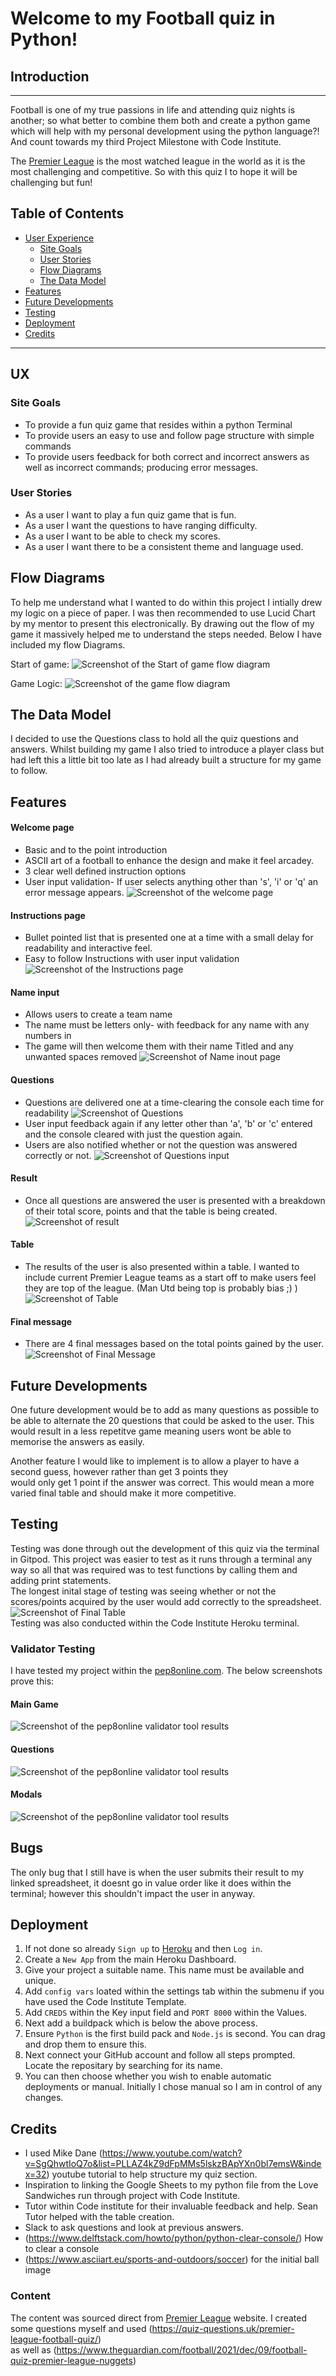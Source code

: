 # Welcome to my Football quiz in Python!

## Introduction
---

Football is one of my true passions in life and attending quiz nights is another; so what better to combine them both and create a python game which will help with my personal development using the python language?! \
And count towards my third Project Milestone with Code Institute.

The [Premier League](https://www.premierleague.com/) is the most watched league in the world as it is the most challenging and competitive. So with this quiz I to hope it will be challenging but fun!


## Table of Contents

* [User Experience](#UX)
    * [Site Goals](#Site-Goals)
    * [User Stories](#User-Stories)
    * [Flow Diagrams](#Flow-Diagram)
    * [The Data Model](#The-Data-Model)
* [Features](#features)
* [Future Developments](#future-developments)
* [Testing](#testing)
* [Deployment](#deployment)
* [Credits](#credits)
----
## UX
### Site Goals
* To provide a fun quiz game that resides within a python Terminal
* To provide users an easy to use and follow page structure with simple commands
* To provide users feedback for both correct and incorrect answers as well as incorrect commands; producing error messages.

### User Stories
* As a user I want to play a fun quiz game that is fun.
* As a user I want the questions to have ranging difficulty.
* As a user I want to be able to check my scores.
* As a user I want there to be a consistent theme and language used.

## Flow Diagrams
To help me understand what I wanted to do within this project I intially drew my logic on a piece of paper. I was then recommended to use Lucid Chart by my mentor to present this electronically. By drawing out the flow of my game it massively helped me to understand the steps needed. Below I have included my flow Diagrams.

Start of game:
![Screenshot of the Start of game flow diagram](/documentation/starting-logic.png "Screenshot of the Start of game flow diagram")

Game Logic:
![Screenshot of the game flow diagram](/documentation/game-logic.png "Screenshot of the game flow diagram")

## The Data Model
I decided to use the Questions class to hold all the quiz questions and answers. Whilst building my game I also tried to introduce a player class but had left this a little bit too late as I had already built a structure for my game to follow. 

## Features

#### Welcome page
* Basic and to the point introduction
* ASCII art of a football to enhance the design and make it feel arcadey.
* 3 clear well defined instruction options
* User input validation- If user selects anything other than 's', 'i' or 'q' an error message appears.
![Screenshot of the welcome page](/documentation/welcome-screen.png "Screenshot of the welcome page")

#### Instructions page
* Bullet pointed list that is presented one at a time with a small delay for readability and interactive feel.
* Easy to follow Instructions with user input validation
![Screenshot of the Instructions page](/documentation/instructions-page.png "Screenshot of the Instructions page")

#### Name input
* Allows users to create a team name
* The name must be letters only- with feedback for any name with any numbers in
* The game will then welcome them with their name Titled and any unwanted spaces removed
![Screenshot of Name inout page](/documentation/name-page.png "Screenshot of Name Page")

#### Questions
* Questions are delivered one at a time-clearing the console each time for readability
![Screenshot of Questions](/documentation/questions-page.png "Screenshot of Questions")
* User input feedback again if any letter other than 'a', 'b' or 'c' entered and the console cleared with just the question again.
* Users are also notified whether or not the question was answered correctly or not.
![Screenshot of Questions input](/documentation/input-validation.png "Screenshot of Questions input")

#### Result
* Once all questions are answered the user is presented with a breakdown of their total score, points and that the table is being created.
![Screenshot of result](/documentation/result.png "Screenshot of result")

#### Table
* The results of the user is also presented within a table. I wanted to include current Premier League teams as a start off to make users feel they are top of the league. (Man Utd being top is probably bias ;) )  
![Screenshot of Table](/documentation/table.png "Screenshot of Table")

#### Final message 
* There are 4 final messages based on the total points gained by the user.  
![Screenshot of Final Message](/documentation/final-message.png "Screenshot of Final message")

## Future Developments

One future development would be to add as many questions as possible to be able to alternate the 20 questions that could be asked to the user.
This would result in a less repetitve game meaning users wont be able to memorise the answers as easily. 

Another feature I would like to implement is to allow a player to have a second guess, however rather than get 3 points they  
would only get 1 point if the answer was correct. This would mean a more varied final table and should make it more competitive.

## Testing 
Testing was done through out the development of this quiz via the terminal in Gitpod. This project was easier to test as it runs through a terminal any way so all that was required was to test functions 
by calling them and adding print statements.  
The longest inital stage of testing was seeing whether or not the scores/points acquired by the user would add correctly to the spreadsheet.   
![Screenshot of Final Table](/documentation/terminal-testing.png "Screenshot of Final table")  
Testing was also conducted within the Code Institute Heroku terminal.

### Validator Testing
I have tested my project within the [pep8online.com](http://pep8online.com/). The below screenshots prove this:  
#### Main Game
![Screenshot of the pep8online validator tool results](/documentation/pep8-testing.png "Screenshot of the pep8online validator tool for main game")
#### Questions
![Screenshot of the pep8online validator tool results](/documentation/pep8-questions.png "Screenshot of the pep8online validator tool for questions")
#### Modals
![Screenshot of the pep8online validator tool results](/documentation/pep8-modals.png "Screenshot of the pep8online validator tool for modals")

## Bugs
The only bug that I still have is when the user submits their result to my linked spreadsheet, it doesnt go in value order like it does within the terminal; however this shouldn't impact the user in anyway.

## Deployment

1. If not done so already `Sign up` to [Heroku](https://en.wikipedia.org/wiki/Heroku) and then `Log in`.
2. Create a `New App` from the main Heroku Dashboard.
3. Give your project a suitable name. This name must be available and unique.
4. Add `config vars` loated within the settings tab within the submenu if you have used the Code Institute Template. 
5. Add `CREDS` within the Key input field and `PORT 8000` within the Values.
6. Next add a buildpack which is below the above process.
7. Ensure `Python` is the first build pack and `Node.js` is second. You can drag and drop them to ensure this.
8. Next connect your GitHub account and follow all steps prompted. Locate the repositary by searching for its name.
9. You can then choose whether you wish to enable automatic deployments or manual. Initially I chose manual so I am in control of any changes.

## Credits
* I used Mike Dane (https://www.youtube.com/watch?v=SgQhwtIoQ7o&list=PLLAZ4kZ9dFpMMs5lskzBApYXn0bl7emsW&index=32) youtube tutorial to help structure my quiz section.
* Inspiration to linking the Google Sheets to my python file from the Love Sandwiches run through project with Code Institute.
* Tutor within Code institute for their invaluable feedback and help. Sean Tutor helped with the table creation.
* Slack to ask questions and look at previous answers. 
* (https://www.delftstack.com/howto/python/python-clear-console/) How to clear a console
* (https://www.asciiart.eu/sports-and-outdoors/soccer) for the initial ball image

### Content
The content was sourced direct from [Premier League](https://www.premierleague.com/) website. I created some questions myself and used (https://quiz-questions.uk/premier-league-football-quiz/) \
 as well as (https://www.theguardian.com/football/2021/dec/09/football-quiz-premier-league-nuggets)